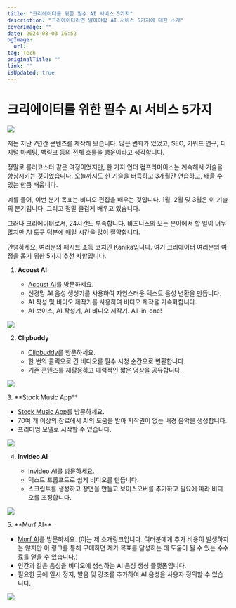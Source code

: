 ```yaml
---
title: "크리에이터를 위한 필수 AI 서비스 5가지"
description: "크리에이터라면 알아야할 AI 서비스 5가지에 대한 소개"
coverImage: ""
date: 2024-08-03 16:52
ogImage:
  url:
tag: Tech
originalTitle: ""
link: ""
isUpdated: true
---
```


# 크리에이터를 위한 필수 AI 서비스 5가지

<img src="./img/5-AI-Tools-That-Every-Creator-Must-Have_0.png" />

저는 지난 7년간 콘텐츠를 제작해 왔습니다. 많은 변화가 있었고, SEO, 키워드 연구, 디지털 마케팅, 백링크 등의 전체 흐름을 행운이라고 생각합니다.

정말로 롤러코스터 같은 여정이었지만, 한 가지 언더 컴프라마이스는 계속해서 기술을 향상시키는 것이었습니다. 오늘까지도 한 기술을 터득하고 3개월간 연습하고, 배울 수 있는 만큼 배웁니다.

예를 들어, 이번 분기 목표는 비디오 편집을 배우는 것입니다. 1월, 2월 및 3월은 이 기술의 분기입니다. 그리고 정말 즐겁게 배우고 있습니다.

그러나 크리에이터로서, 24시간도 부족합니다. 비즈니스의 모든 분야에서 할 일이 너무 많지만 AI 도구 덕분에 매일 시간을 많이 절약합니다.

안녕하세요, 여러분의 패시브 소득 코치인 Kanika입니다. 여기 크리에이터 여러분의 여정을 돕기 위한 5가지 추천 사항입니다.

<!-- seedividend - 사각형 -->

<ins class="adsbygoogle"
     style="display:block"
     data-ad-client="ca-pub-4877378276818686"
     data-ad-slot="1898504329"
     data-ad-format="auto"
     data-full-width-responsive="true"></ins>

<script>
     (adsbygoogle = window.adsbygoogle || []).push({});
</script>

1. **Acoust AI**

   - [Acoust AI](https://www.acoust.io/)를 방문하세요.
   - 신경망 AI 음성 생성기를 사용하여 자연스러운 텍스트 음성 변환을 만듭니다.
   - AI 작성 및 비디오 제작기를 사용하여 비디오 제작을 가속화합니다.
   - AI 보이스, AI 작성기, AI 비디오 제작기. All-in-one!

<img src="./img/5-AI-Tools-That-Every-Creator-Must-Have_1.png" />

2. **Clipbuddy**

   - [Clipbuddy](https://clipbuddy.io/)를 방문하세요.
   - 한 번의 클릭으로 긴 비디오를 필수 시청 순간으로 변환합니다.
   - 기존 콘텐츠를 재활용하고 매력적인 짧은 영상을 공유합니다.

<img src="./img/5-AI-Tools-That-Every-Creator-Must-Have_2.png" />

<!-- seedividend - 사각형 -->

<ins class="adsbygoogle"
     style="display:block"
     data-ad-client="ca-pub-4877378276818686"
     data-ad-slot="1898504329"
     data-ad-format="auto"
     data-full-width-responsive="true"></ins>

<script>
     (adsbygoogle = window.adsbygoogle || []).push({});
</script> 3. **Stock Music App**

- [Stock Music App](https://www.stockmusic.app/)를 방문하세요.
- 70여 개 이상의 장르에서 AI의 도움을 받아 저작권이 없는 배경 음악을 생성합니다.
- 프리미엄 모델로 시작할 수 있습니다.

<img src="./img/5-AI-Tools-That-Every-Creator-Must-Have_3.png" />

4. **Invideo AI**

   - [Invideo AI](https://invideo.io/)를 방문하세요.
   - 텍스트 프롬프트로 쉽게 비디오를 만듭니다.
   - 스크립트를 생성하고 장면을 만들고 보이스오버를 추가하고 필요에 따라 비디오를 조정합니다.

<img src="./img/5-AI-Tools-That-Every-Creator-Must-Have_4.png" />

<!-- seedividend - 사각형 -->

<ins class="adsbygoogle"
     style="display:block"
     data-ad-client="ca-pub-4877378276818686"
     data-ad-slot="1898504329"
     data-ad-format="auto"
     data-full-width-responsive="true"></ins>

<script>
     (adsbygoogle = window.adsbygoogle || []).push({});
</script> 5. **Murf AI**

- [Murf AI](https://murf.ai/?lmref=alPPlg)를 방문하세요. (이는 제 소개링크입니다. 여러분에게 추가 비용이 발생하지는 않지만 이 링크를 통해 구매하면 제가 목표를 달성하는 데 도움이 될 수 있는 수수료를 얻을 수 있습니다.)
- 인간과 같은 음성을 비디오에 생성하는 AI 음성 생성 플랫폼입니다.
- 필요한 곳에 일시 정지, 발음 및 강조를 추가하여 AI 음성을 사용자 정의할 수 있습니다.

<img src="./img/5-AI-Tools-That-Every-Creator-Must-Have_5.png" />
